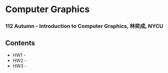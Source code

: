 # Computer Graphics
### 112 Autumn - Introduction to Computer Graphics, 林奕成, NYCU
## Contents
- HW1 - 
- HW2 - 
- HW3 - 
